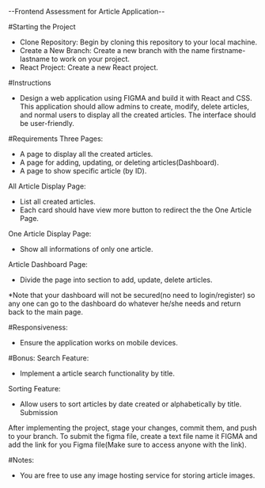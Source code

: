 --Frontend Assessment for Article Application--

#Starting the Project
- Clone Repository: Begin by cloning this repository to your local machine.
- Create a New Branch: Create a new branch with the name firstname-lastname to work on your project.
- React Project: Create a new React project.

#Instructions
- Design a web application using FIGMA and build it with React and CSS. This application should allow admins to create, modify, delete articles, and normal users to display all the created articles. The interface should be user-friendly.

#Requirements
Three Pages:
- A page to display all the created articles.
- A page for adding, updating, or deleting articles(Dashboard).
- A page to show specific article (by ID).

All Article Display Page:
- List all created articles.
- Each card should have view more button to redirect the the One Article Page.

One Article Display Page:
- Show all informations of only one article.

Article Dashboard Page:
- Divide the page into section to add, update, delete articles.

*Note that your dashboard will not be secured(no need to login/register) so any one can go to the dashboard do whatever he/she needs and return back to the main page.

#Responsiveness:
- Ensure the application works on mobile devices.

#Bonus:
Search Feature:
- Implement a article search functionality by title.

Sorting Feature:
- Allow users to sort articles by date created or alphabetically by title.
Submission

After implementing the project, stage your changes, commit them, and push to your branch.
To submit the figma file, create a text file name it FIGMA and add the link for you Figma file(Make sure to access anyone with the link).

#Notes:
- You are free to use any image hosting service for storing article images.
